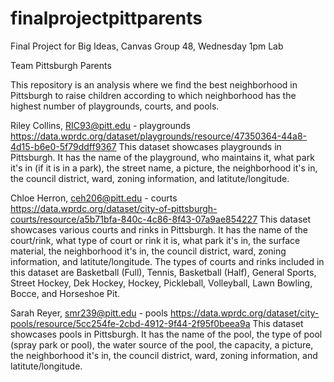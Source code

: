 # finalprojectpittparents

Final Project for Big Ideas, Canvas Group 48, Wednesday 1pm Lab

Team Pittsburgh Parents

This repository is an analysis where we find the best neighborhood in Pittsburgh to raise children according to which neighborhood has the highest number of playgrounds, courts, and pools.

Riley Collins, RIC93@pitt.edu - playgrounds 
https://data.wprdc.org/dataset/playgrounds/resource/47350364-44a8-4d15-b6e0-5f79ddff9367
This dataset showcases playgrounds in Pittsburgh. It has the name of the playground, who maintains it, what park it's in (if it is in a park), the street name, a picture, the neighborhood it's in, the council district, ward, zoning information, and latitute/longitude. 

Chloe Herron, ceh206@pitt.edu - courts
https://data.wprdc.org/dataset/city-of-pittsburgh-courts/resource/a5b71bfa-840c-4c86-8f43-07a9ae854227
This dataset showcases various courts and rinks in Pittsburgh. It has the name of the court/rink, what type of court or rink it is, what park it's in, the surface material, the neighborhood it's in, the council district, ward, zoning information, and latitute/longitude. 
The types of courts and rinks included in this dataset are Basketball (Full), Tennis, Basketball (Half), General Sports, Street Hockey, Dek Hockey, Hockey, Pickleball, Volleyball, Lawn Bowling, Bocce, and Horseshoe Pit. 

Sarah Reyer, smr239@pitt.edu - pools
https://data.wprdc.org/dataset/city-pools/resource/5cc254fe-2cbd-4912-9f44-2f95f0beea9a
This dataset showcases pools in Pittsburgh. It has the name of the pool, the type of pool (spray park or pool), the water source of the pool, the capacity, a picture, the neighborhood it's in, the council district, ward, zoning information, and latitute/longitude.
